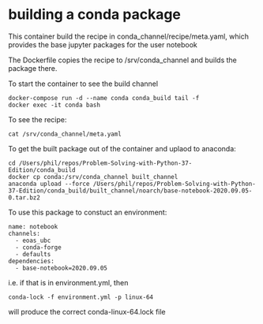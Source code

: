 # building a conda package

This container build the recipe in conda_channel/recipe/meta.yaml, which provides the base
jupyter packages for the user notebook

The Dockerfile copies the recipe to /srv/conda_channel and builds the package there.

To start the container to see the build channel

```
docker-compose run -d --name conda conda_build tail -f
docker exec -it conda bash
```

To see the recipe:

```
cat /srv/conda_channel/meta.yaml
```


To get the built package out of the container and uplaod to anaconda:


```
cd /Users/phil/repos/Problem-Solving-with-Python-37-Edition/conda_build
docker cp conda:/srv/conda_channel built_channel
anaconda upload --force /Users/phil/repos/Problem-Solving-with-Python-37-Edition/conda_build/built_channel/noarch/base-notebook-2020.09.05-0.tar.bz2 
```

To use this package to constuct an environment:

```
name: notebook
channels:
  - eoas_ubc
  - conda-forge
  - defaults
dependencies:
  - base-notebook=2020.09.05
  ```

i.e. if that is in environment.yml, then

```
conda-lock -f environment.yml -p linux-64
```

will produce the correct conda-linux-64.lock file




